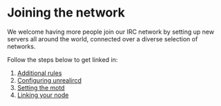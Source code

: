Joining the network
===================

We welcome having more people join our IRC network by setting up new servers all around the
world, connected over a diverse selection of networks.

Follow the steps below to get linked in:

1. [Additional rules](../config/peering)
2. [Configuring unrealircd](configuring.md)
3. [Setting the motd](motd.md)
3. [Linking your node](linking.md)
